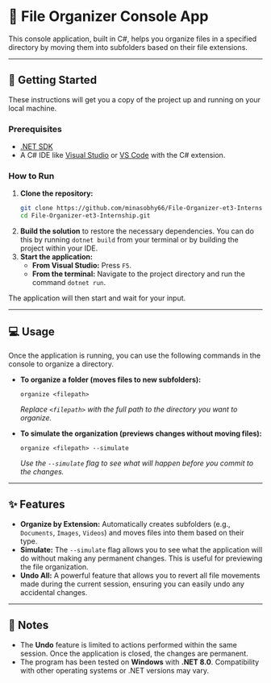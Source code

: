 # 📂 File Organizer Console App

This console application, built in C#, helps you organize files in a specified directory by moving them into subfolders based on their file extensions.

---

## 🚀 Getting Started

These instructions will get you a copy of the project up and running on your local machine.

### Prerequisites

* [.NET SDK](https://dotnet.microsoft.com/download)
* A C# IDE like [Visual Studio](https://visualstudio.microsoft.com/vs/) or [VS Code](https://code.visualstudio.com/) with the C# extension.

### How to Run

1.  **Clone the repository:**
    ```bash
    git clone https://github.com/minasobhy66/File-Organizer-et3-Internship.git
    cd File-Organizer-et3-Internship.git
    ```
2.  **Build the solution** to restore the necessary dependencies. You can do this by running `dotnet build` from your terminal or by building the project within your IDE.
3.  **Start the application:**
    * **From Visual Studio:** Press `F5`.
    * **From the terminal:** Navigate to the project directory and run the command `dotnet run`.

The application will then start and wait for your input.

---

## 💻 Usage

Once the application is running, you can use the following commands in the console to organize a directory.

* **To organize a folder (moves files to new subfolders):**
    ```
    organize <filepath>
    ```
    *Replace `<filepath>` with the full path to the directory you want to organize.*

* **To simulate the organization (previews changes without moving files):**
    ```
    organize <filepath> --simulate
    ```
    *Use the `--simulate` flag to see what will happen before you commit to the changes.*

---

## ✨ Features

* **Organize by Extension:** Automatically creates subfolders (e.g., `Documents`, `Images`, `Videos`) and moves files into them based on their type.
* **Simulate:** The `--simulate` flag allows you to see what the application will do without making any permanent changes. This is useful for previewing the file organization.
* **Undo All:** A powerful feature that allows you to revert all file movements made during the current session, ensuring you can easily undo any accidental changes.

---

## 📄 Notes

* The **Undo** feature is limited to actions performed within the same session. Once the application is closed, the changes are permanent.
* The program has been tested on **Windows** with **.NET 8.0**. Compatibility with other operating systems or .NET versions may vary.

